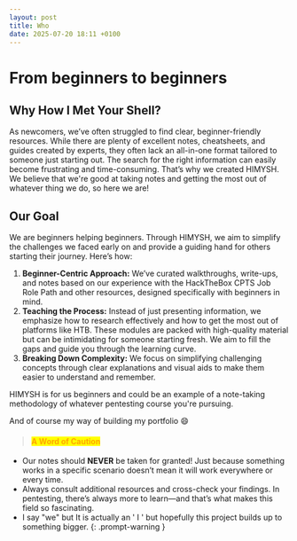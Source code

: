 ```yaml
---
layout: post
title: Who
date: 2025-07-20 18:11 +0100
---
```


# From beginners to beginners




## Why How I Met Your Shell?

As newcomers, we’ve often struggled to find clear, beginner-friendly resources. While there are plenty of excellent notes, cheatsheets, and guides created by experts, they often lack an all-in-one format tailored to someone just starting out. The search for the right information can easily become frustrating and time-consuming. That’s why we created HIMYSH. We believe that we're good at taking notes and getting the most out of whatever thing we do, so here we are!

## Our Goal

We are beginners helping beginners. Through HIMYSH, we aim to simplify the challenges we faced early on and provide a guiding hand for others starting their journey. Here’s how:

1. **Beginner-Centric Approach:** We’ve curated walkthroughs, write-ups, and notes based on our experience with the HackTheBox CPTS Job Role Path and other resources, designed specifically with beginners in mind.
2. **Teaching the Process:** Instead of just presenting information, we emphasize how to research effectively and how to get the most out of platforms like HTB. These modules are packed with high-quality material but can be intimidating for someone starting fresh. We aim to fill the gaps and guide you through the learning curve.
3. **Breaking Down Complexity:** We focus on simplifying challenging concepts through clear explanations and visual aids to make them easier to understand and remember.

HIMYSH is for us beginners and could be an example of a note-taking methodology of whatever pentesting course you're pursuing.

And of course my way of building my portfolio :smile:

> #### <mark style="color:orange;">A Word of Caution</mark>
* Our notes should **NEVER** be taken for granted! Just because something works in a specific scenario doesn’t mean it will work everywhere or every time.&#x20;
* Always consult additional resources and cross-check your findings. In pentesting, there’s always more to learn—and that’s what makes this field so fascinating.
* I say "we" but It is actually an ' I ' but hopefully this project builds up to something bigger.
{: .prompt-warning }

